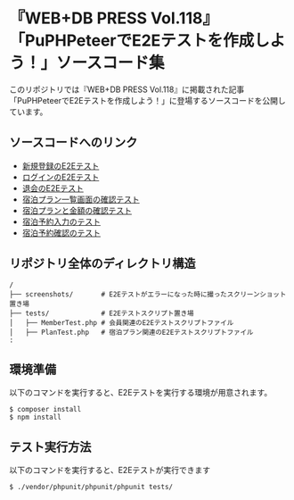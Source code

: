# 『WEB+DB PRESS Vol.118』「PuPHPeteerでE2Eテストを作成しよう！」ソースコード集
このリポジトリでは『WEB+DB PRESS Vol.118』に掲載された記事「PuPHPeteerでE2Eテストを作成しよう！」に登場するソースコードを公開しています。

## ソースコードへのリンク
* [新規登録のE2Eテスト](./tests/MemberTest.php#L49)
* [ログインのE2Eテスト](./tests/MemberTest.php#L158)
* [退会のE2Eテスト](./tests/MemberTest.php#L302)
* [宿泊プラン一覧画面の確認テスト](./tests/PlanTest.php#L49)
* [宿泊プランと金額の確認テスト](./tests/PlanTest.php#L174)
* [宿泊予約入力のテスト](./tests/PlanTest.php#L319)
* [宿泊予約確認のテスト](./tests/PlanTest.php#L513)

## リポジトリ全体のディレクトリ構造
```
/
├── screenshots/       # E2Eテストがエラーになった時に撮ったスクリーンショット置き場
├── tests/             # E2Eテストスクリプト置き場
│   ├── MemberTest.php # 会員関連のE2Eテストスクリプトファイル
│   ├── PlanTest.php   # 宿泊プラン関連のE2Eテストスクリプトファイル
:
```

## 環境準備
以下のコマンドを実行すると、E2Eテストを実行する環境が用意されます。

```
$ composer install
$ npm install
```

## テスト実行方法
以下のコマンドを実行すると、E2Eテストが実行できます
```
$ ./vendor/phpunit/phpunit/phpunit tests/
```
